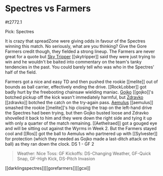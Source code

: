# Spectres vs Farmers

#t2772.1 

Pick: Spectres

It is crazy that spreadZone were giving odds in favour of the Spectres winning this match. No seriously, what are you thinking? Give the Gore Farmers credit though, they fielded a strong lineup. The Farmers are never great for a quote but [Sky Tripper](../players/skytripper) [[skytripper]] said they were just trying to win and he wouldn't be baited into commentary on the team's tanky tendencies in the past. You could barely tell who was who in the Spectres' half of the field.

Farmers got a nice and easy TD and then pushed the rookie [[melite]] out of bounds as ball carrier, effectively ending the drive. [[RockLobber]] got badly hurt by the freebooting chainsaw wielding maniac. [Gojko](../players/gojko) [[gojko]]'s botched pickup off the kick wasn't immediately harmful, but [Zdravko](../players/zdravko) [[zdravko]] botched the catch on the try-again pass. [Aemulus](../players/aemulus) [[aemulus]] smashed the rookie [[melite]]'s hip closing the trap on the left-hand drive the Spectres had been trying, but then Gojko busted loose and Zdravko shovelled it back to him and they were down the right side and tying it up with only a quarter of the match remaining. [[Aethelraed]] got a gouged eye and will be sitting out against the Wyrms in Week 2. But the Farmers stayed cool and [[Ros]] got the ball to Aemulus who partnered up with [[Sylvester]] for protection (which they needed as Gojko made a last-ditch attack on the ball) as they ran down the clock. DS 1 - GF 2

> Weather: Nice
> Toss: GF
> Kickoffs: DS-Changing Weather, GF-Quick Snap, GF-High Kick, DS-Pitch Invasion

[[darklingspectres]][[gorefarmers]][[gcxi]]
